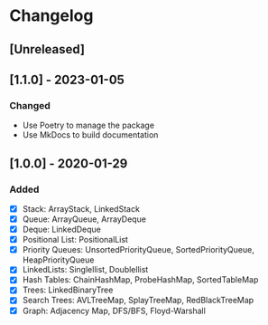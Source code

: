 # Changelog


## [Unreleased]

## [1.1.0] - 2023-01-05

### Changed
- Use Poetry to manage the package
- Use MkDocs to build documentation


## [1.0.0] - 2020-01-29

### Added

- [x] Stack: ArrayStack, LinkedStack
- [x] Queue: ArrayQueue, ArrayDeque
- [x] Deque: LinkedDeque
- [x] Positional List: PositionalList
- [x] Priority Queues: UnsortedPriorityQueue, SortedPriorityQueue, HeapPriorityQueue
- [x] LinkedLists: Singlellist, Doublellist
- [x] Hash Tables: ChainHashMap, ProbeHashMap, SortedTableMap
- [x] Trees: LinkedBinaryTree
- [x] Search Trees: AVLTreeMap, SplayTreeMap, RedBlackTreeMap
- [x] Graph: Adjacency Map, DFS/BFS, Floyd-Warshall